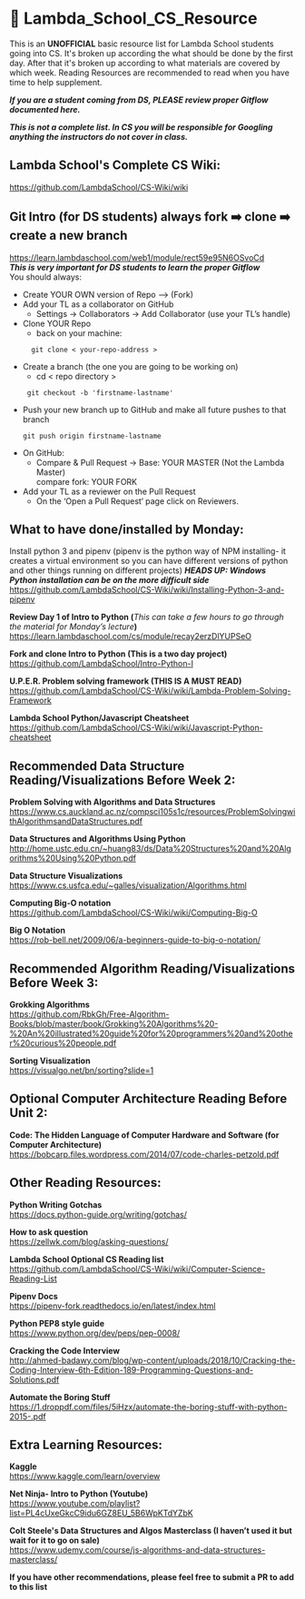 # 🤖 Lambda_School_CS_Resource
This is an **UNOFFICIAL** basic resource list for Lambda School students going into CS. It's broken up according the what should be done by the first day. After that it's broken up according to what materials are covered by which week. Reading Resources are recommended to read when you have time to help supplement. 

**_If you are a student coming from DS, PLEASE review proper Gitflow documented here._**    

**_This is not a complete list. In CS you will be responsible for Googling anything the instructors do not cover in class._**

## Lambda School's Complete CS Wiki:
https://github.com/LambdaSchool/CS-Wiki/wiki

## Git Intro (for DS students) always fork ➡️ clone ➡️ create a new branch
https://learn.lambdaschool.com/web1/module/rect59e95N6OSvoCd   
**_This is very important for DS students to learn the proper Gitflow_**  
You should always:  
- Create YOUR OWN version of Repo —> (Fork)   
- Add your TL as a collaborator on GitHub  
  - Settings -> Collaborators -> Add Collaborator (use your TL’s handle)  
- Clone YOUR Repo  
  - back on your machine:  
  ```
    git clone < your-repo-address >  
    ```
- Create a branch (the one you are going to be working on)   
  - cd < repo directory >
  ```
   git checkout -b 'firstname-lastname'
  ```
- Push your new branch up to GitHub and make all future pushes to that branch  
   ```
   git push origin firstname-lastname
   ```
- On GitHub:
    - Compare & Pull Request -> Base: YOUR MASTER (Not the Lambda Master)      
      compare fork: YOUR FORK
- Add your TL as a reviewer on the Pull Request     
  - On the ‘Open a Pull Request‘ page click on Reviewers. 

## What to have done/installed by Monday:
Install python 3 and pipenv (pipenv is the python way of NPM installing- it creates a virtual environment so you can have different versions of python and other things running on different projects) **_HEADS UP: Windows Python installation can be on the more difficult side_**
https://github.com/LambdaSchool/CS-Wiki/wiki/Installing-Python-3-and-pipenv

**Review Day 1 of Intro to Python (**_This can take a few hours to go through the material for Monday’s lecture_**)**  
https://learn.lambdaschool.com/cs/module/recay2erzDlYUPSeO

**Fork and clone Intro to Python (This is a two day project)**
https://github.com/LambdaSchool/Intro-Python-I

**U.P.E.R. Problem solving framework (THIS IS A MUST READ)**  
https://github.com/LambdaSchool/CS-Wiki/wiki/Lambda-Problem-Solving-Framework    

**Lambda School Python/Javascript Cheatsheet**  
https://github.com/LambdaSchool/CS-Wiki/wiki/Javascript-Python-cheatsheet

## __**Recommended Data Structure Reading/Visualizations Before Week 2:**__  
**Problem Solving with Algorithms and Data Structures**  
https://www.cs.auckland.ac.nz/compsci105s1c/resources/ProblemSolvingwithAlgorithmsandDataStructures.pdf   

**Data Structures and Algorithms Using Python**  
http://home.ustc.edu.cn/~huang83/ds/Data%20Structures%20and%20Algorithms%20Using%20Python.pdf 

**Data Structure Visualizations**  
https://www.cs.usfca.edu/~galles/visualization/Algorithms.html   

**Computing Big-O notation**  
https://github.com/LambdaSchool/CS-Wiki/wiki/Computing-Big-O  

**Big O Notation**  
https://rob-bell.net/2009/06/a-beginners-guide-to-big-o-notation/
   
## __**Recommended Algorithm Reading/Visualizations Before Week 3:**__ 
**Grokking Algorithms**      
https://github.com/RbkGh/Free-Algorithm-Books/blob/master/book/Grokking%20Algorithms%20-%20An%20illustrated%20guide%20for%20programmers%20and%20other%20curious%20people.pdf   

**Sorting Visualization**     
https://visualgo.net/bn/sorting?slide=1

## __**Optional Computer Architecture Reading Before Unit 2:**__   
**Code: The Hidden Language of Computer Hardware and Software (for Computer Architecture)**  
https://bobcarp.files.wordpress.com/2014/07/code-charles-petzold.pdf

## Other Reading Resources:
**Python Writing Gotchas**  
https://docs.python-guide.org/writing/gotchas/  

**How to ask question**   
https://zellwk.com/blog/asking-questions/   

**Lambda School Optional CS Reading list**   
https://github.com/LambdaSchool/CS-Wiki/wiki/Computer-Science-Reading-List  

**Pipenv Docs**  
https://pipenv-fork.readthedocs.io/en/latest/index.html  

**Python PEP8 style guide**  
https://www.python.org/dev/peps/pep-0008/  

**Cracking the Code Interview**  
http://ahmed-badawy.com/blog/wp-content/uploads/2018/10/Cracking-the-Coding-Interview-6th-Edition-189-Programming-Questions-and-Solutions.pdf  

**Automate the Boring Stuff**  
https://1.droppdf.com/files/5iHzx/automate-the-boring-stuff-with-python-2015-.pdf  

## Extra Learning Resources:  
**Kaggle**  
https://www.kaggle.com/learn/overview  

**Net Ninja- Intro to Python (Youtube)**  
https://www.youtube.com/playlist?list=PL4cUxeGkcC9idu6GZ8EU_5B6WpKTdYZbK  

**Colt Steele's Data Structures and Algos Masterclass (I haven’t used it but wait for it to go on sale)**  
https://www.udemy.com/course/js-algorithms-and-data-structures-masterclass/ 

**If you have other recommendations, please feel free to submit a PR to add to this list**
